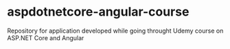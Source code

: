 # aspdotnetcore-angular-course
Repository for application developed while going throught Udemy course on ASP.NET Core and Angular
